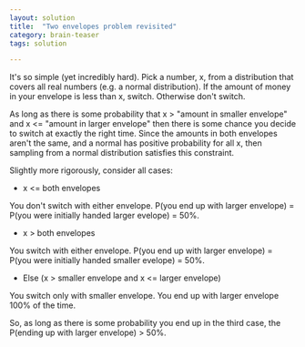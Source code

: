 ```yaml
---
layout: solution
title:  "Two envelopes problem revisited"
category: brain-teaser
tags: solution

---
```


It's so simple (yet incredibly hard).  Pick a number, x, from a distribution that covers all real numbers (e.g. a normal distribution).  If the amount of money in your envelope is less than x, switch.  Otherwise don't switch.

As long as there is some probability that x > "amount in smaller envelope" and x <= "amount in larger envelope" then there is some chance you decide to switch at exactly the right time.  Since the amounts in both envelopes aren't the same, and a normal has positive probability for all x, then sampling from a normal distribution satisfies this constraint.

Slightly more rigorously, consider all cases:

- x <= both envelopes

You don't switch with either envelope.  P(you end up with larger envelope) = P(you were initially handed larger evelope) = 50%.

- x > both envelopes

You switch with either envelope.  P(you end up with larger envelope) = P(you were initially handed smaller evelope) = 50%.

- Else (x > smaller envelope and x <= larger envelope)

You switch only with smaller envelope.  You end up with larger envelope 100% of the time.

So, as long as there is some probability you end up in the third case, the P(ending up with larger envelope) > 50%.

